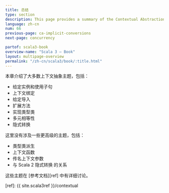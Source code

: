```yaml
---
title: 总结
type: section
description: This page provides a summary of the Contextual Abstractions lessons.
language: zh-cn
num: 66
previous-page: ca-implicit-conversions
next-page: concurrency

partof: scala3-book
overview-name: "Scala 3 — Book"
layout: multipage-overview
permalink: "/zh-cn/scala3/book/:title.html"
---
```



本章介绍了大多数上下文抽象主题，包括：

- 给定实例和使用子句
- 上下文绑定
- 给定导入
- 扩展方法
- 实现类型类
- 多元相等性
- 隐式转换

这里没有涉及一些更高级的主题，包括：

- 类型类派生
- 上下文函数
- 传名上下文参数
- 与 Scala 2 隐式转换 的关系

这些主题在 [参考文档][ref] 中有详细讨论。


[ref]: {{ site.scala3ref }}/contextual
